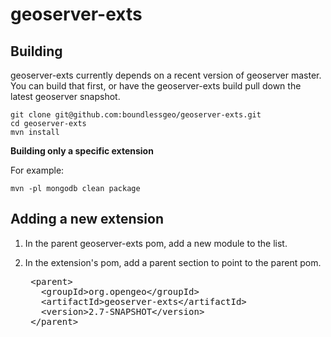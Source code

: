 geoserver-exts
==============

Building
--------

geoserver-exts currently depends on a recent version of geoserver master. You can build that first, or have the geoserver-exts build pull down the latest geoserver snapshot.

    git clone git@github.com:boundlessgeo/geoserver-exts.git
    cd geoserver-exts
    mvn install


**Building only a specific extension**

For example:

    mvn -pl mongodb clean package


Adding a new extension
----------------------

1. In the parent geoserver-exts pom, add a new module to the list.
1. In the extension's pom, add a parent section to point to the parent pom.

    <pre>
    &lt;parent&gt;
      &lt;groupId&gt;org.opengeo&lt;/groupId&gt;
      &lt;artifactId&gt;geoserver-exts&lt;/artifactId&gt;
      &lt;version&gt;2.7-SNAPSHOT&lt;/version&gt;
    &lt;/parent&gt;
    </pre>
